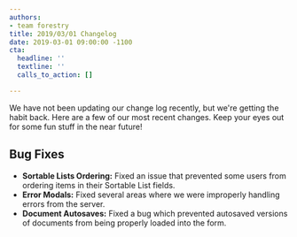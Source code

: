 ```yaml
---
authors:
- team forestry
title: 2019/03/01 Changelog
date: 2019-03-01 09:00:00 -1100
cta:
  headline: ''
  textline: ''
  calls_to_action: []

---
```

We have not been updating our change log recently, but we're getting the habit back. Here are a few of our most recent changes. Keep your eyes out for some fun stuff in the near future!

## Bug Fixes

* **Sortable Lists Ordering:** Fixed an issue that prevented some users from ordering items in their Sortable List fields.
* **Error Modals:** Fixed several areas where we were improperly handling errors from the server.
* **Document Autosaves:** Fixed a bug which prevented autosaved versions of documents from being properly loaded into the form. 